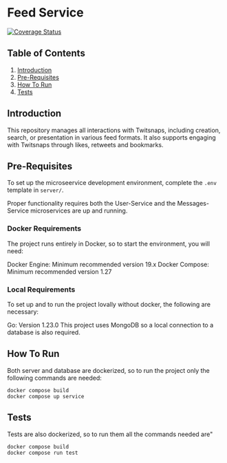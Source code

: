 # Feed Service

[![Coverage Status](https://coveralls.io/repos/github/The-Psyducks/feed-service/badge.svg?branch=main)](https://coveralls.io/github/The-Psyducks/feed-service?branch=main)

## Table of Contents

1. [Introduction](#introduction)
2. [Pre-Requisites](#pre-requisites)
3. [How To Run](#how-to-run)
4. [Tests](#tests)

## Introduction

This repository manages all interactions with Twitsnaps, including creation, search, or presentation in various feed formats. It also supports engaging with Twitsnaps through likes, retweets and bookmarks.

## Pre-Requisites

To set up the microseervice development environment, complete the `.env` template in `server/`.

Proper functionality requires both the User-Service and the Messages-Service microservices are up and running. 

### Docker Requirements

The project runs entirely in Docker, so to start the environment, you will need:

Docker Engine: Minimum recommended version 19.x Docker Compose: Minimum recommended version 1.27 

### Local Requirements

To set up and to run the project lovally without docker, the following are necessary:

Go: Version 1.23.0
This project uses MongoDB so a local connection to a database is also required.

## How To Run

Both server and database are dockerized, so to run the project only the following commands are needed: 

    docker compose build
    docker compose up service

## Tests

Tests are also dockerized, so to run them all the commands needed are"

    docker compose build
    docker compose run test
